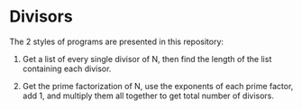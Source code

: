 # Divisors

The 2 styles of programs are presented in this repository:

1. Get a list of every single divisor of N, then find the length of the list containing each divisor.

2. Get the prime factorization of N, use the exponents of each prime factor, add 1, and multiply them all together to get total number of divisors.
